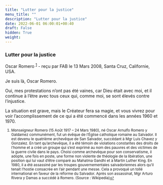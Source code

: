 ```yaml
---
title: "Lutter pour la justice"
menu_title: ""
description: "Lutter pour la justice"
date: 2022-06-01 06:00:01+00:40
draft: False
hidden: True
weight:
---
```

### Lutter pour la justice

Oscar Romero <sup id="a1">[1](#f1)</sup> - reçu par FAB le 13 Mars 2008, Santa Cruz, Californie, USA.

Je suis là, Oscar Romero.

Oui, mes protestations n’ont pas été vaines, car Dieu était avec moi, et il continue à l’être avec tous ceux qui, comme moi, se sont élevés contre l’injustice.

La situation est grave, mais le Créateur fera sa magie, et vous vivrez pour voir l’accomplissement de ce qui a été commencé dans les années 1960 et 1970.
<small>

1. <large id="f1"> Monseigneur Romero (15 Août 1917 – 24 Mars 1980), né Oscar Arnulfo Romero y Galdamez communément, fut un évêque de l’Église catholique romaine au Salvador. Il est devenu le quatrième archevêque de San Salvador, succédant à Mgr Luis Chavez y Gonzalez. En tant qu’archevêque, il a été témoin de violations constantes des droits de l’homme et a créé un groupe qui s’est exprimé au nom des pauvres et des victimes de la guerre civile dans le pays. Choisi comme archevêque pour son conservatisme, il adopte, une fois en poste, une forme non violente de théologie de la libération, une position qui lui vaut d’être comparé au Mahatma Gandhi et à Martin Luther King. En 1980, il a été assassiné par les troupes gouvernementales salvadoriennes alors qu’il tenait l’hostie consacrée en l’air pendant une messe. Cela a provoqué un tollé international en faveur de la réforme du Salvador. Après son assassinat, Mgr Arturo Rivera y Damas a succédé à Romero. (Source : Wikipedia)[↩](#a1)
